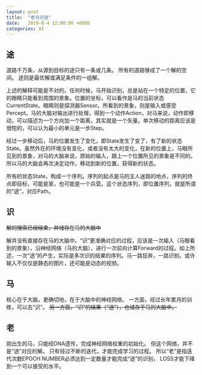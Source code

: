 ```yaml
---
layout: post
title:  "老马识途"
date:   2019-8-4 12:00:00 +0800
categories: AI
---
```


## 途

道路千万条，从源到目标的途只有一条或几条。
所有的道路够成了一个解的空间。
途则是最优解或满足条件的一组解。

上述的解释可能是不对的。任何时候，马开始识别，总是站在一个特定的位置，它的眼睛只能看到周围的景象。位置的坐标，可以看作是马的当前状态CurrentState。眼睛则是探测器Sensor。所看到的景象，则是输入或感受Percept。马的大脑对输出进行处理，得到一个动作Action，对马来说，动作即移动，可以描述为一个方向加一个距离，其实就是一个矢量。单次移动的距离应该是很短的，可以认为最小的单元是一步Step。

经过一步移动后，马的位置发生了变化，即State发生了变了，有了新的状态State。虽然外在的环境没有变化，或者没有太大的变化，在新的位置上，马眼所见到的景象，对马的大脑来说，原始的输入，跟上一个位置所见的景象是不同的。所以马的大脑会再次决定动作，移动到新的位置，获得新的状态。

所有的状态State，构成一个序列。序列的起点是马的主人迷路的地点，序列的终点即目标，可能是家，也可能是一个兵营。这个状态序列，即位置序列，就是所谓的“途”，对应Path。

## 识

~~解的搜索已经结束，并储存在马的大脑中~~

解并没有直接存在马的大脑中。“识”更准确对应的过程，应该是一次输入（马眼看到的景象），沿神经网络（马的大脑），进行一次前向计算Forward的过程。如上所述，一次“途”的产生，实际是多次识的结果的序列。马一路狂奔，一路识别。或许输入不仅仅是静态的图片，还可能是动态的视频。

## 马

核心在于大脑，更确切地，在于大脑中的神经网络。
一方面，经过长年累月的训练，可以去“识”。
~~另一方面，“识”的结果（“途”），也储存于马的大脑中。~~

## 老
刚出生的马，只能经DNA遗传，完成神经网络权重的初始化。
但这个网络，并不是“途”对应的解。
只有经过不断的迭代，才能完成学习的过程。
所以“老”是指迭代次数EPOCH NUMBER必须达到一定数量才能完成“途”的识别，
LOSS才能下降到一个可以接受的水平。

